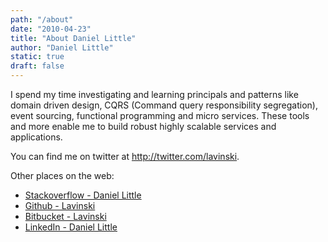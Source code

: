 ```yaml
---
path: "/about"
date: "2010-04-23"
title: "About Daniel Little"
author: "Daniel Little"
static: true
draft: false
---
```


I spend my time investigating and learning principals and patterns like domain driven design, CQRS (Command query responsibility segregation), event sourcing, functional programming and micro services. These tools and more enable me to build robust highly scalable services and applications.

You can find me on twitter at http://twitter.com/lavinski.

Other places on the web:

- [Stackoverflow - Daniel Little](http://stackoverflow.com/users/200442/daniel-little)
- [Github - Lavinski](https://github.com/Lavinski)
- [Bitbucket - Lavinski](https://bitbucket.org/Lavinski)
- [LinkedIn - Daniel Little](http://www.linkedin.com/in/daniellittle)